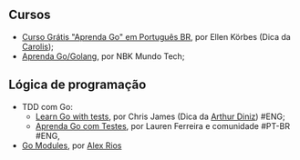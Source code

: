 ## Cursos

  - [Curso Grátis "Aprenda Go" em Português BR](https://www.youtube.com/watch?v=WiGU_ZB-u0w&list=PLCKpcjBB_VlBsxJ9IseNxFllf-UFEXOdg&ab_channel=AprendaGo), por Ellen Körbes (Dica da [Carolis](https://twitter.com/caroliscaroles));
  - [Aprenda Go/Golang](https://www.youtube.com/playlist?list=PLUbb2i4BuuzCX8CLeArvx663_0a_hSguW), por NBK Mundo Tech;

## Lógica de programação

- TDD com Go:
    - [Learn Go with tests](https://quii.gitbook.io/learn-go-with-tests), por Chris James (Dica da [Arthur Diniz](https://arthurvdiniz.me)) #ENG;
    - [Aprenda Go com Testes](https://larien.gitbook.io/aprenda-go-com-testes/), por Lauren Ferreira e comunidade #PT-BR #ENG,
- [Go Modules](https://alexrios.gitbook.io/gomodules/), por [Alex Rios](https://github.com/alexrios)
